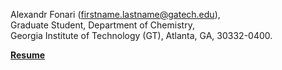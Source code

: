 Alexandr Fonari (firstname.lastname@gatech.edu),  
Graduate Student, Department of Chemistry,  
Georgia Institute of Technology (GT), Atlanta, GA, 30332-0400.

[**Resume**](Main/blob/master/Resume.md)
